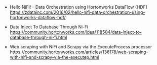 * Hello NiFi! – Data Orchestration using Hortonworks DataFlow (HDF)</br>
https://zdatainc.com/2016/02/hello-nifi-data-orchestration-using-hortonworks-dataflow-hdf/ </br>

* Data Inject To Database Through Ni-Fi </br>
https://community.hortonworks.com/idea/118504/data-inject-to-database-through-ni-fi.html </br>

* Web scraping with NiFi and Scrapy via the ExecuteProcess processor</br>
https://community.hortonworks.com/articles/136178/web-scraping-with-nifi-and-scrapy-via-the-executep.html </br>
